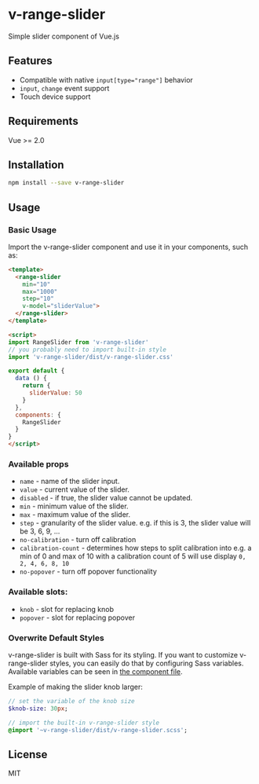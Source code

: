 # v-range-slider

Simple slider component of Vue.js

## Features

- Compatible with native `input[type="range"]` behavior
- `input`, `change` event support
- Touch device support

## Requirements

Vue >= 2.0

## Installation

```bash
npm install --save v-range-slider
```

## Usage

### Basic Usage

Import the v-range-slider component and use it in your components, such as:

```html
<template>
  <range-slider
    min="10"
    max="1000"
    step="10"
    v-model="sliderValue">
  </range-slider>
</template>

<script>
import RangeSlider from 'v-range-slider'
// you probably need to import built-in style
import 'v-range-slider/dist/v-range-slider.css'

export default {
  data () {
    return {
      sliderValue: 50
    }
  },
  components: {
    RangeSlider
  }
}
</script>
```

### Available props

- `name` - name of the slider input.
- `value` - current value of the slider.
- `disabled` - if true, the slider value cannot be updated.
- `min` - minimum value of the slider.
- `max` - maximum value of the slider.
- `step` - granularity of the slider value. e.g. if this is 3, the slider value will be 3, 6, 9, ...
- `no-calibration` - turn off calibration
- `calibration-count` - determines how steps to split calibration into e.g. a min of 0 and max of 10 with a calibration count of 5 will use display `0, 2, 4, 6, 8, 10`
- `no-popover` - turn off popover functionality

### Available slots:

- `knob` - slot for replacing knob
- `popover` - slot for replacing popover

### Overwrite Default Styles

v-range-slider is built with Sass for its styling. If you want to customize v-range-slider styles, you can easily do that by configuring Sass variables. Available variables can be seen in [the component file](src/RangeSlider.vue).

Example of making the slider knob larger:

```sass
// set the variable of the knob size
$knob-size: 30px;

// import the built-in v-range-slider style
@import '~v-range-slider/dist/v-range-slider.scss';
```

## License

MIT
